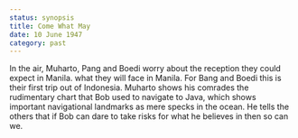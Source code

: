 ```yaml
---
status: synopsis
title: Come What May
date: 10 June 1947 
category: past
---
```

In the air, Muharto, Pang and Boedi worry about the reception they could expect in Manila.  what they will face in Manila. For Bang and Boedi this is their first trip out of Indonesia. Muharto shows his comrades the rudimentary chart that Bob used to navigate to Java, which shows important navigational landmarks as mere specks in the ocean. He tells the others that if Bob can dare to take risks for what he believes in then so can we. 